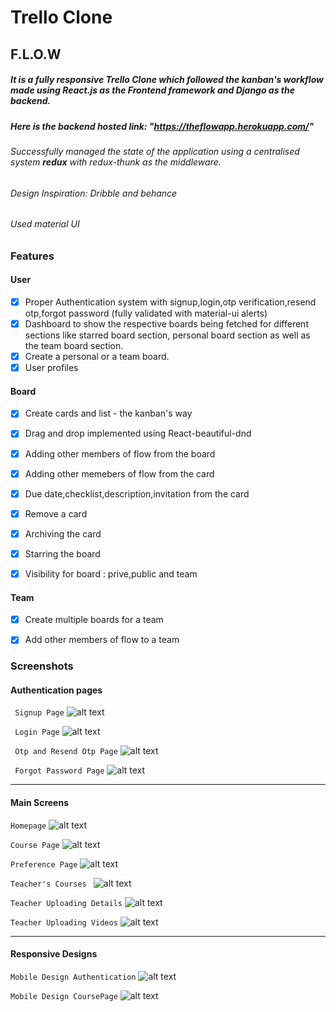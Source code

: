 # Trello Clone 
## F.L.O.W 
##### It is a fully responsive Trello Clone which followed the kanban's workflow made using React.js as the Frontend framework and Django as the backend.
##### Here is the backend hosted link: "https://theflowapp.herokuapp.com/"

###### Successfully managed the state of the application using a centralised system **redux** with redux-thunk as the middleware.
###### Design Inspiration: Dribble and behance
###### Used material UI

### Features

#### User
- [x] Proper Authentication system with signup,login,otp verification,resend otp,forgot password (fully validated with material-ui alerts)
- [x] Dashboard to show the respective boards being fetched for different sections like starred board section, personal board section as well as the team board section.
- [x] Create a personal or a team board.
- [x] User profiles

#### Board
- [x] Create cards and list - the kanban's way
- [x] Drag and drop implemented using React-beautiful-dnd
- [x] Adding other members of flow from the board
- [x] Adding other memebers of flow from the card
- [x] Due date,checklist,description,invitation from the card
- [x] Remove a card
- [x] Archiving the card
- [x] Starring the board
- [x] Visibility for board : prive,public and team


#### Team
- [x] Create multiple boards for a team
- [x] Add other members of flow to a team


### Screenshots
#### Authentication pages
 
 ```  Signup Page ```
![alt text](https://raw.githubusercontent.com/AbhishekSrivas114319/S.H.E.L.P/master/Front-end/src/assets/shelpSignup.png)

 ```  Login Page ```
![alt text](https://raw.githubusercontent.com/AbhishekSrivas114319/S.H.E.L.P/master/Front-end/src/assets/loginShelp.png)

 ```  Otp and Resend Otp Page ```
![alt text](https://raw.githubusercontent.com/AbhishekSrivas114319/S.H.E.L.P/master/Front-end/src/assets/otp.png)

 
 ```  Forgot Password Page ```
![alt text](https://raw.githubusercontent.com/AbhishekSrivas114319/S.H.E.L.P/master/Front-end/src/assets/forgotPassword.png)

 ---
 #### Main Screens

  ```Homepage```
![alt text](https://raw.githubusercontent.com/AbhishekSrivas114319/S.H.E.L.P/master/Front-end/src/assets/homepage.png)


```Course Page```
![alt text](https://raw.githubusercontent.com/AbhishekSrivas114319/S.H.E.L.P/master/Front-end/src/assets/coursePage.png)


```Preference Page```
![alt text](https://raw.githubusercontent.com/AbhishekSrivas114319/S.H.E.L.P/master/Front-end/src/assets/shlepPreference.png)

```Teacher's Courses ```
![alt text](https://raw.githubusercontent.com/AbhishekSrivas114319/S.H.E.L.P/master/Front-end/src/assets/teachershelp.png)

```Teacher Uploading Details```
![alt text](https://raw.githubusercontent.com/AbhishekSrivas114319/S.H.E.L.P/master/Front-end/src/assets/TeacherUploadCourse.png)


```Teacher Uploading Videos```
![alt text](https://raw.githubusercontent.com/AbhishekSrivas114319/S.H.E.L.P/master/Front-end/src/assets/uploadshelp.png)

---
#### Responsive Designs
```Mobile Design Authentication```
![alt text](https://raw.githubusercontent.com/AbhishekSrivas114319/S.H.E.L.P/master/Front-end/src/assets/mobileLogin.png)

 
```Mobile Design CoursePage```
![alt text](https://raw.githubusercontent.com/AbhishekSrivas114319/S.H.E.L.P/master/Front-end/src/assets/mobilecourse.png)






